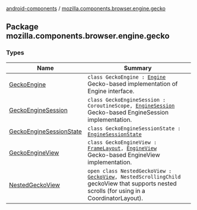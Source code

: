[android-components](../index.md) / [mozilla.components.browser.engine.gecko](./index.md)

## Package mozilla.components.browser.engine.gecko

### Types

| Name | Summary |
|---|---|
| [GeckoEngine](-gecko-engine/index.md) | `class GeckoEngine : `[`Engine`](../mozilla.components.concept.engine/-engine/index.md)<br>Gecko-based implementation of Engine interface. |
| [GeckoEngineSession](-gecko-engine-session/index.md) | `class GeckoEngineSession : CoroutineScope, `[`EngineSession`](../mozilla.components.concept.engine/-engine-session/index.md)<br>Gecko-based EngineSession implementation. |
| [GeckoEngineSessionState](-gecko-engine-session-state/index.md) | `class GeckoEngineSessionState : `[`EngineSessionState`](../mozilla.components.concept.engine/-engine-session-state/index.md) |
| [GeckoEngineView](-gecko-engine-view/index.md) | `class GeckoEngineView : `[`FrameLayout`](https://developer.android.com/reference/android/widget/FrameLayout.html)`, `[`EngineView`](../mozilla.components.concept.engine/-engine-view/index.md)<br>Gecko-based EngineView implementation. |
| [NestedGeckoView](-nested-gecko-view/index.md) | `open class NestedGeckoView : `[`GeckoView`](https://mozilla.github.io/geckoview/javadoc/mozilla-central/org/mozilla/geckoview/GeckoView.html)`, NestedScrollingChild`<br>geckoView that supports nested scrolls (for using in a CoordinatorLayout). |
